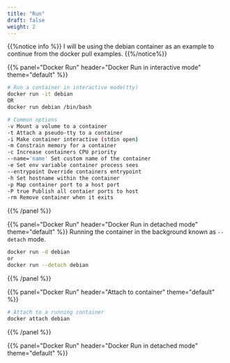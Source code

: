 ```yaml
---
title: "Run"
draft: false
weight: 2
---
```


{{%notice info %}}
I will be using the debian container as an example to continue from the docker pull examples.
{{%/notice%}}

{{% panel="Docker Run" header="Docker Run in interactive mode" theme="default" %}}
```bash
# Run a container in interactive mode(tty) 
docker run -it debian
OR
docker run debian /bin/bash

# Common options
-v Mount a volume to a container
-t Attach a pseudo-tty to a container
-i Make container interactive (stdin open)
-m Constrain memory for a container
-c Increase containers CPU priority
--name='name' Set custom name of the container
-e Set env variable container process sees
--entrypoint Override containers entrypoint
-h Set hostname within the container
-p Map container port to a host port
-P true Publish all contaier ports to host
-rm Remove container when it exits
```
{{% /panel %}}

{{% panel="Docker Run" header="Docker Run in detached mode" theme="default" %}} 
Running the container in the background known as ```--detach``` mode. 
```bash
docker run -d debian
or 
docker run --detach debian
```
{{% /panel %}}

{{% panel="Docker Run" header="Attach to container" theme="default" %}} 
```bash
# Attach to a running container
docker attach debian
```
{{% /panel %}}


{{% panel="Docker Run" header="Docker Run in detached mode" theme="default" %}} 
